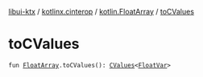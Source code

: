 [libui-ktx](../../index.md) / [kotlinx.cinterop](../index.md) / [kotlin.FloatArray](index.md) / [toCValues](./to-c-values.md)

# toCValues

`fun `[`FloatArray`](https://kotlinlang.org/api/latest/jvm/stdlib/kotlin/-float-array/index.html)`.toCValues(): `[`CValues`](../-c-values/index.md)`<`[`FloatVar`](../-float-var.md)`>`